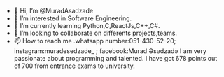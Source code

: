 - 👋 Hi, I’m @MuradAsadzade
- 👀 I’m interested in Software Engineering.
- 🌱 I’m currently learning Python,C,ReactJs,C++,C#.
- 💞️ I’m looking to collaborate on differents projects,teams.
- 📫 How to reach me .whatsapp number:051-430-52-20; instagram:muradesedzade_ ; facebook:Murad Əsədzadə
I am very passionate about programming and talented.
I have got 678 points out of 700 from entrance exams to university.
<!---
MuradAsadzade/MuradAsadzade is a ✨ special ✨ repository because its `README.md` (this file) appears on your GitHub profile.
You can click the Preview link to take a look at your changes.
--->
